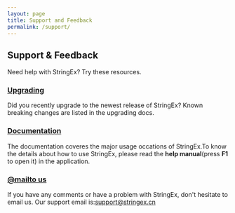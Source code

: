 ```yaml
---
layout: page
title: Support and Feedback
permalink: /support/
---
```


## Support & Feedback

Need help with StringEx? Try these resources.

### [Upgrading](/download/)

Did you recently upgrade to the newest release of StringEx?
Known breaking changes are listed in the upgrading docs.

### [Documentation](/docs/home/)

The documentation coveres the major usage occations of StringEx.To know the details about
how to use StringEx, please read the **help manual**(press **F1** to open it) in the application.

### [@mailto us](mailto:support@stringex.cn)

If you have any comments or have a problem with StringEx, don't hesitate to email us.
Our support email is:[support@stringex.cn](mailto:support@stringex.cn)
